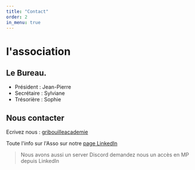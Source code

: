 ```yaml
---
title: "Contact"
order: 2
in_menu: true
---
```

# l'association 

## Le Bureau. 

* Président : Jean-Pierre
* Secrétaire : Sylviane
* Trésorière : Sophie

## Nous contacter

Ecrivez nous : [gribouilleacademie](mailto:gribouille@academie.com)

Toute l'info sur l'Asso sur notre [page LinkedIn](https://www.linkedin.com/company/gribouille-acad-mie)

> Nous avons aussi un server Discord demandez nous un accès en MP depuis LinkedIn 